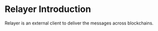 # Relayer Introduction

Relayer is an external client to deliver the messages across blockchains.&#x20;
